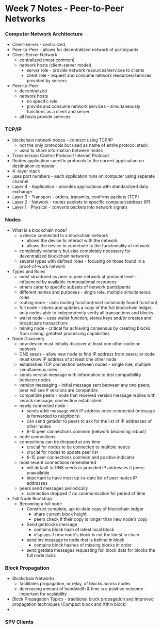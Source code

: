# Week 7 Notes - Peer-to-Peer Networks

### Computer Network Architecture
* Client-server - centralized
* Peer-to-Peer - allows for decentralized network of participants
* Client-Server Network
   * centralized (most common)
   * network hosts (client-server model)
     * server role - provide network resources/services to clients
     * client role - request and consume network resources/services provided by servers
* Peer-to-Peer
   * decentralized
   * network hosts
     * no specific role
     * provide and consume network services - simultaneously functions as a client and server
   * all hosts provide services

### TCP/IP
* blockchain network nodes - connect using TCP/IP 
   * not the only protocols but used as name of entire protocol stack
   * used to share information between nodes
* Transmission Control Protocol/ Internet Protocol
* Routes application specific protocols to the correct application on destination computer
* 4 -layer stack
* uses port numbers - each application runs on computer using separate channel
* Layer 4 - Application - provides applications with standardized data exchange
* Layer 3 - Transport - orders, transmits, confirms packets (TCP)
* Layer 2 - Network - routes packets to specific computer/address (IP)
* Layer 1 - Physical - converts packets into network signals

### Nodes
* What is a blockchain node?
   * a device connected to a blockchain network
     * allows the device to interact with the network
     * allows the device to contribute to the functionality of network 
   * completely voluntary but also completely necessary for deventralized blockchain networks
   * several types with defined roles - focusing on those found in a proof-of-work network
* Types and Roles
   * most structured as peer to peer network at protocol level - influenced by available computational resources
   * others cater to specific subsets of network participants
   * different names and purposes - single role, multiple simultaneous roles
   * routing node - uses routing function(most commonly found function)
   * full node - stores and updates a copy of the full blockchain ledger; only nodes able to independently verify all transactions and blocks
   * wallet node - uses wallet function; stores keys and/or creates and broadcasts transactions
   * mining node - critical for achieving consensus by creating blocks from mining; greatest processing capabilities
* Node Discovery
   * new device must initially discover at least one other node on network
   * DNS seeds - allow new node to find IP address from peers; or node must know IP address of at least one other node
   * establishes TCP connection between nodes - single role; multiple simultaneous roles
   * sends version message with information to test compatibility between nodes
   * version messaging - initial message sent between any two peers; peer will see if versions are compatible
   * compatible peers - node that received version message replies with verack message; connection established
   * newly connected node - 
     * sends addr message with IP address once connected (message is forwarded to neighbors)
     * can send getaddr to peers to ask for the list of IP addresses of other nodes
     * 8-15 peer connections common (network becoming robust)
   * node connections
   * connections can be dropped at any time
     * crucial for nodes to be connected to multiple nodes
     * crucial for nodes to update peer list
     * 8-15 peer connections common and positive indicator
   * most recent connections remembered
     * will default to DNS seeds or provided IP addresses if peers unavailable
     * important to have most up-to-date list of peer nodes IP addresses   
   * peers send messages periodically
     * connection dropped if no communication for period of time 
* Full Node Bootstrap
  * Becoming a full node
    * Construct complete, up-to-date copy of blockchain ledger
      * share current block height
      * peers check if their copy is longer than new node's copy
    * Send getblocks message
      * contains block hash of latest local block
      * displays if new node's block is not the latest in chain
    * send inv message to node that is behind in block
      * contains block hashes of missing blocks in order
    * send getdata messages requesting full block data for blocks the full node lacks     

### Block Propagation
* Blockchain Networks
	* facilitates propagation, or relay, of blocks across nodes
	* decreasing amount of bandwidth & time is a positive outcome - important for scalability
* Block Propagation Topics - traditional block propagation and improved propagation techniques (Compact block and Xthin block)
* 

### SPV Clients
